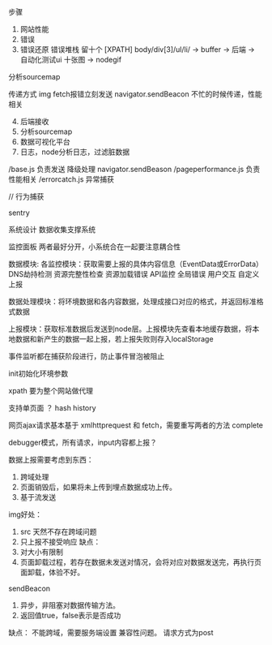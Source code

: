 步骤
1. 网站性能
2. 错误
3. 错误还原 错误堆栈 留十个  [XPATH] body/div[3]/ul/li/  -> buffer -> 后端 -> 自动化测试ui 十张图   ->   nodegif

分析sourcemap

传递方式
img
fetch报错立刻发送
navigator.sendBeacon 不忙的时候传递，性能相关


4. 后端接收
  1. 分析sourcemap
  2. 数据可视化平台
  3. 日志，node分析日志，过滤脏数据



/base.js  负责发送  降级处理   navigator.sendBeason
/pageperformance.js 负责性能相关
/errorcatch.js 异常捕获



// 行为捕获

sentry


系统设计
数据收集支撑系统

监控面板
两者最好分开，小系统合在一起要注意耦合性





数据模块:
各监控模块：获取需要上报的具体内容信息（EventData或ErrorData）
  DNS劫持检测
  资源完整性检查
  资源加载错误
  API监控
  全局错误
  用户交互
  自定义上报




数据处理模块：将环境数据和各内容数据，处理成接口对应的格式，并返回标准格式数据


上报模块：获取标准数据后发送到node层。上报模块先查看本地缓存数据，将本地数据和新产生的数据一起上报，若上报失败则存入localStorage


事件监听都在捕获阶段进行，防止事件冒泡被阻止


init初始化环境参数


xpath 要为整个网站做代理


支持单页面 ？ hash history


网页ajax请求基本基于  xmlhttprequest 和  fetch，需要重写两者的方法 complete


debugger模式，所有请求，input内容都上报？



数据上报需要考虑到东西：
  1. 跨域处理
  2. 页面销毁后，如果将未上传到埋点数据成功上传。
  3. 基于流发送

img好处：
1. src 天然不存在跨域问题
2. 只上报不接受响应
缺点： 
3. 对大小有限制
4. 页面卸载过程，若存在数据未发送对情况，会将对应对数据发送完，再执行页面卸载，体验不好。

sendBeacon
1. 异步，非阻塞对数据传输方法。
2. 返回值true，false表示是否成功

缺点：
不能跨域，需要服务端设置
兼容性问题。
请求方式为post
